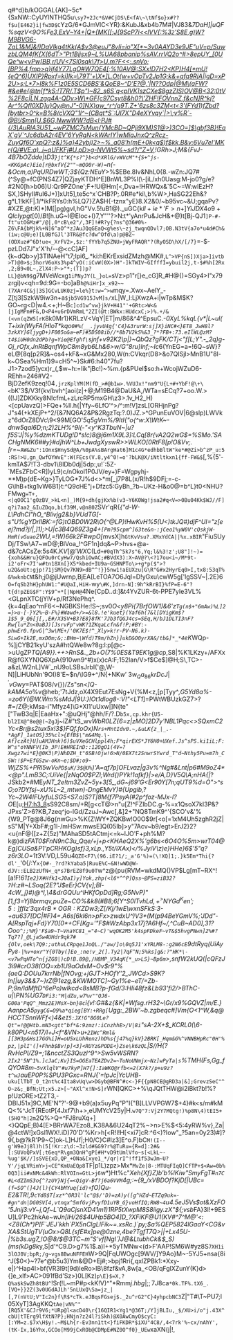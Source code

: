 q#^d}b/kOGGAL{AK]~5c*{SxNW::CyUYlNTHQ5u`\sy7+2Jc*&V#CjDS\E<fA\~\tNf$o}x#??f$u[E462}i|fw3D$C`YzG/6*GJmVIC<YR}:&KubJ&xb4b7M#|VJ83&*7DaH]|uQF%sqzV<9O%F[e3,ExV~Y4+|Q*{MK([;J{9ScP7i<<lVV{:%3`2`'S8E,g)W?M9BVG6-ZaL1&M]&!)DaVlkg4tKk(A$v3@euJ"8vli=io"X[*~3v0AAYD3e9JE"uV=p/SuwzbLQM4fK{X(6dT>"Pt1Bjjsx9~L%UA68pbanip%sAV.rrVQ2o^#>8epUY_[0UQe^w<vPw[BB,r/UV<7Sl0sqk\7f>U.m?F<<;.snVo;[BP%4.fmp>q}if4Y77LgO#W7QE4[;%10AV@:SXx!D7H2<KP)H4[*mU!{eQ^6)UXIP}Rpxf=ki]Ik=\79T'+\X*]L.Ot{w+vOpTv2Jp1G;k&+qfq9RjA|igD=xP2U>s;L*7>l8k%F1z0E5SCD6BS'&QoE8~^D'E?@,'|N??Odp|@M\(qFW?#&e#e{@tn[f*kS;!T7R/.T$p"I~82_s6S`q<pIVK]szCXe$8gzZIS)OV@B<32:0tV%2F8c|LN.zgq4A-QDv>W\*GF[c97Csyt8&h0?\'ZHF!FOVnnZ.f&cN]R^kj?Ar^%QfI0XD]u}Qy@nJ"-0]NX)aw_^r^/g9T.Z+'6zs8c3ZM<t<3'(FYd1)fZbd?[bytbr>0^k=B%8(cVXQ"1l^~(CBqt*S`:UI7X"D4eXYvqy`|>\;v%R`-@B!/$mn[U.$6G,NwwWW?dB<l;PJ#{/3\AuRlA3U51_~wPZMC7sMun{YMcBD~QPji9XM)S1@>)3CO=]$\gbf3B}!EaX`gV`^Jc6dbA2r4EV'6YyRgN<kWArIY|wMiqJnxQ^zRcz-ZuyQf6O'xpQ?;z&}%a}42ybj)2>~%_q08'h(mE+0k<q$)f$kk,B&v:6Vu7eI'MKr{Q/#VE:a)..i~qUFKFj#U.pD>g-NVWt5%~sd?/"Z=V,]("m)!GRh>J;M&{FvJ-4B7bOZdde|tD3`}jt^K{*s?^}b<d*XRlG/vWVcM"*{S+^js-<KKGpAc)Eie[r@bxfV{2""~mQO0r-W)=`n(-&Ocm,a)PqURDwWT;3${Qz:NEuY*>\%$EBe.8Iv&NhL0{8.-wZn:JQ7#(^Sy@+fC(PNS4Z7|QZjayKTDH^E]BnWL3P%l(\-[iL/xh0Uasg:M-jo0?g/e?#2N0[h>b06)U:Qr9PZOne';F+!U@Hm[<,Dva=!HRWQx&`5C~=W:wlEzH?SX,)SHyII#uI6J+)]xUt5],te5c^x`CHB?P;.0R#e*ki\,b%W>,HaSG22Eh&?g*L1!kKF|.1/*ikFRYs0:h%LQ7}ZA$H{-tznx"yE}8.X2&<V2Joe4>0/~b95vc~&U;gqaPv?\#XZE,@t:K)*)M[|pg)gvI,hG"Vv.5!uB1@)._uGC{k$ll+ie*'F>n+]YiJDX4o9+QlcIypgt[0)/B!$[h.uG~I@EIoc+I}7,Y"''?>N:t*'yAnrPu&JcH&+@)t[Bj-QJ1`]P-#-ft"utOGMz#"/@|,0*cB\e2"/,3F]!#R?y{?ns^@36#0%-Z6\FA{bMjk%+N]6^aO^*zJAuJQqGEaQ<g%es\~zj_twqnQDvl7;OB.N3tV{a7o*u4d#Ch&(iw;c@U;e)[L0BfGJl'3TR&@fc?dw^Ofd\a)p@BZ~(ODXuz#^6D!ue<_XrFV2>,$z:'fYYb7q5ZNU>jWyFRAQR"?(RyOSD\hX/[/7}`=-$-pzLDd7J"x'X'h/--@<cC]AF]{k~dQb>y]3TlNAeH"t7;Ipi6_.*ki:hEKrExsidZMzh@MK#,`L^>VP{nS])Xja>]ivtb>T)@0>$;3horV6oXs3%p4^yO(:iCvW(0X>)H"-]kTWIV~GIfffI=ybuil2j,t-$#%h[2Rx,2;B9<0L~,ZlX4:P~>"*;(T])p?LL}@bN9$`g7MVeWcxg`1iPNyJY(L_}oL=`sVz>p1"r[}e_cG]R_#H@{)=SGy4>I"x79zrgi)v<qh=9d:9G=-bo]aB`h@%iHr]x_x92~~(7XAr4C&j|3S]GCvLUK0zj=le%}t:w=^>w`mqy=.Xwx~AelY_-Z[tj3[SzkW9iw3n+a`$jb5VG915JvM]s/`xL|W_l:LjXwzA+i|wTp&M$K?GO~rg<D|w4.<+;H~B`c]cd1w^vw}jkV+H41"'+GRtc>W<&[jIgMPn#F&,D<P4+u6rDVmRmL"2ZI(@t:BWkx:HUdcxC;>)%.+/&(<vn(qZW5[rK`8k0Mr1}KRLzV<VqY|ET|m/86&^4^EpsuC._-0XyL%kqL{v*|L~ul(T+ixlr(WyFA(HloT*kqo`0#%(__.jyvU4g{'C4}&3rurW:sj]X}iNC#<}ET8_JwH8l?3zkXY]GljygD+)F005o&a~eF)#5DS08ib//*8b7V2kS%&3_?*?FB+:73.eIlWL@zM?t4$iUH0dn2dPb?g=Yie@Efghf\`sjnf+v92K2\p|}~QbQz?gFK/_*CTj<"f[L;Y".-_2q)g-Oj_rOfx,JnRtBqnfWpC8m8yb6Lh&6>w/G"8ru}lnf;~Ic*6(YnEG=a=!6Q~sW}?eL@[8q[p2R]&~os4+kF&~xG&Mx280,W(n:CVkqr(D8>&o7QISjl>MnB1U"8l-k~OSea%Hm1}9=cH5^~}Sk#6:h40"7fu?J1>7zod5]ycx)r_(,$w~h:=Iik"jBc!)~%m.{p&PUeI$so:h+WcojWZuD6-REhh=246#V2-BjD2efK9zeq\!04`,jrzKplYM(M(fD_>#@b1w>.%VUJx!"nm9"U{L+#+YbF!@\+\<`bK'3$/V3f{kv/bvh^[aoi(z|+@;M19B4@DaU&A,/WTa=sECq?7+oo.W.>((!J]ZDKKky8N!cfmL+zLrcRP5mxGH\z3>.1v_H2_H)<[cpUavzQ]>FQe+%Il.h{|Yfy~6LfO'^>/^:m!V]zsL[ORHjnPg?J"s4(+kXEjP+^2/{&7NQ6A2&P&2RgzTq:?.0)JZ.>^GPunEuVOV|6@slp)LWVkz"6dOrZ8DVc\9<99M[GO'_5q5gVm%\/9ItI{"o{^w:X\WtK~-dnw5qaI6D;n;2)2LH%^9l(-"<y^K3TbuN~|u\?f5S'J|%y%dzmKTUDg!D*s!c)8@j6m1X9L3]:LCq[8r{vA2Q2wG$=\%SMo.'SACHgNMK6##y}#d]hW^Lb+JwdgXyswR>>WLKO[0RtF8[p!O&Vv;.[r=_~`AW&Zu":1Onx$HnySd@A/%0pA%sBArgHat6]M1c4G*edhbBltW"ke*#@Zi>b^zP_u:5:RS!>U,gn_QwfOYWvE":W(FEcs(V.8,y4^0!=o'?bLK@X/iNtltkxn1{ff-FW&$`[,%{5'-kmTA$7!T3-dbv1\8IDb0dj|5dp:,u!`:5Z-`MEsZFbC<R])yL9)c/nOkol1P0JV/ey+)F=Wgpyhj-**M)p{dE~Kg>}TyLOG*7J%d<>*m[_j7P8L(x/R!h$9DFj;=-c-G\lhB+tkg1vW6B1}t:^Q9cHE"j+Dfzc5:GyBh_?b~UKz-H&o0@=b^L}t0<NHU?FMwg`=T+,<|qOOC1'g0zBV_>kL<n]_)M{9+dh{gjKx%b(v3~Y6K0Wg!jsa2#q<V=>0Bu04Kk$WJ//F]q?i7aa2_&IuZDqo,bLf39M,v@n80Z`SVr'qR{*{"d-W-L\PdhCl"hO_^Blivjg2&b}VUdTG[-s"U%gYDrlIBK:=fG)tOBD0W2R\O{^@LP}!HwKvH%5(U<)tkJQ#)djF^UI="z[eej?md?j/|,]1);>U|c3B4Q69Z3g4+`[Pm?95cpm^]63te&n-:jCeo1%yW0V'cQskjW-HmR(vGuao`2WU,=!W)66k2F#wpO[m*vsX]h`GtKvVsu?.XMxYdCA||%x.xBIR`"FiuSUyDj/TSw\A7~wD@;BlVoa_!^GF1n]dq&~P>hvs+@a-d&7cACsZe:5s4K.K$V[@'WX$C(Ld`+#0qTh^5k7s"6,Yq;l&%3!z';U8"]!~)={xoh&&Hru}QFOu0rCyHw7/QshiOwAC;#BVdX3):X~AV@?\<?17ou<i~/M*9t-i2'oFr<7I'w#tn18Xn[}X5*kbed+IU9a~GSHNPTo\>+g*p($">?u2Q&oUt:gjp!71jSM}Qv7KN9>dB^^!}}5nw1!aEUXzu[G\R"G#x2HyrEq0>I,tx8:53qT%&%wknbCN`t&h;j0@jUwrnp,BjEA[LeTOA7O6Jql=D!yGxu\cwW5g['lgSSV~|.2E}6`O=fqSb2hH}phUW1:^#U@aI,HiH-`wy`\#K,]drn-N]:9h^kRrBI}%fP=E-6"?t{d!pZEG$F":Y$9^+*[|NpH@`4Ne{CpD..d:]&t4YvZUR-6t-PPE7yIe3VL%<GLpnXTC(jYlV+p/Rf3NePhq^.{k=4qEao^mF6<~NGBKSHe:!S~;sv0*O<y8Pi{7BrfOW1)&6'z`Tg(n$+"6mAw)%L]2=}>u-[-}Y2%~B-F%}#Wawd+/>=&l8.!e'kuet}(Yaf6h(7&l[DYigKm$?1$5_9_Q6[j[,,E#/X3SV+B3?E8}8fK'7Jb3fQGJ4cs=SEq,H/bJ1DLTI3nF?Rw{lu*Zn<0aBJ)[JsrvFp"vWK?1ZKqaLcfn&f!P;#BY:-phwEr0.fpvG|^3w\ME+/'0K7E$!^_Xly>k!r-PV-N6.k)-SLwG+Ik2E,mxD0m;&;:BHm~\Wfd)T9m/hZn}]ukD&O0yrXA&/tb&]*_*4`eK*WQp-%]jCYB21kyU'szA#htQWe8w?8g:l:p[@c->uUgZP*TQ[A9}}.++>RnS&._2b+O(7%0ES&T9EK1g@c*p,S8|%K1LKzy+/AFXxR@fGXYN)Q6XpA{910wn9^#)x(x)cA:F;152lan/V>f\$Ce$]@H;S\,TC>-a&zLW2nL]V#`_nU9oLSBsJrbI('@,W-N]|LiHUbNn'9OI)8'E~$n/\IG9+^/N{+NK$w'~3w_Qa_86krDcJ|^'vGwy=%@5,yLpH^;g,cevZ3l3{:9t)"OD\RA?JO6o=n7!H*aB>w:]r&s}4YU$PAT$08/v{})/Zs"sn<_]Q-kAMA5o_%v@heb;'7tJdz,oX4X9Eut7EsNg+V{%M<z,[p[Tyy^_,G5Yd8a%-=zo6Y(@W.Wm%sMdJ|9U:}!Ot1dIog8-:V!"<LT1_]=PWtWBUzkGZ7>?#=/Z@;kMsa-i"Mfyz4]\G*XI1'uUxw|]N{te"["TwB3q|E|EaaHx+":@uQHj"@hh/F/?.D`b5x,cp.khr{U5-bl2IX@^8e@@(~ZgJ`j~iZ#"tS_wv*WbR0LZ{6=z|zMO]2D7y'NBL1Pqc<>SQxmC2Yc<Br@s2tux5x!3$}FQf.foOx)N`rs+MntIdv0.~,&uLK{z_|_.-*AgF]_1atOS}35%cl>{EfB$\"m&4Mq.\-Af]czAt}U]uAMJHnk)6)$uVXeGCHlppl4h;F*qirEXS*JY6H0+UXef.Js^sPS.ki1iL;F:W^s"oYNNFV(Ib_3P!E#HREInD::12OgO1(4V=?Xwgz7wi*E}@0K3\P)NhDZH_t"6SB!Ojw!6>N/0EX7t2SnwrSYwrd_T"d~Nthy5Pu=m7h_CSW:!$P+EfGSzw-oKn~e;$D#;o9`-WjZS%+PRI5wV`oPD$uK/3$@U%`)'A=qf7p]OFLvaz|g3v%^Ng#&Lnt|p6#M9oZ$4*%>)KHLEP!V<9zWh~+q&$\<@p".LmB3C;:UiVe{|zNqO0$PZl;Wrd{)PYk!1afkf}|>e/A,D}V5Q\A;nHA{|*?JSkb2*#ME*yNT_2e!tm3ZvZ~5y+3[5_,dG~j69'G<Er90Y[7n;qUT9%d$=$O">^sO;o?DYfsj~xU%L~2_mtwn)-DngEMvY)#{Upgib,?Yc~2W4IFUyfuLSG5<S7.o)S?T|8M{f7PsyA(#2p^foz-MJx-l?O*E[u;<H7:h3_8>sS92C8sm/+R[g<cT@>n"u[Z!^FZlbDC.g-%=x1QsoX7kI3P&?JPxs'Z>6?KB,7zeq^jo-lGd/ZzuJ~Awc[,&]2+"NQ8TmK9^'{SCO'v&'%{W9_PTg@8J6g{nwGu>%K{Z\WY*ZQKBw!O0O$9r[<o[=1xM4Uh5zghR2jZ|sS"M|Y+XbF#;g1l-/mHSw:mwsE]Q(05Ib]>y"7Acv~b9/egt>ErJ2}2?<u{nF@{[z+Z{5z)"MAhaSD5tACtmj<=k~IJO'F+ph%M?k@)diz*FAT0$FnN9nC3u_Qqe/+j+p<KHAeQ2X%_'g6bs<_6O4O_%5m>wrT04@Eg]CUSa&P1_'pCRHKOg)sf}3,xLp.,Y5t/iXAx)</%JyiV\z)e}HHe}6$'5"q?z6r3LO=1t*3V:VD,L59u4`QZE<F7\(96.iE?1/;_a'G'%)=(\!XQ]1;.}k5Em*Thi{?dl'_`'0{/:Y`x{O#-_?rd?kYaba5|RuuE%C~&N!wWD@W-dJV::ELB2zUfN<_q*s7BrEZ8f9u0T`w^z\@{pu{RVM=wkdMQ()VP$Lg[mT~RX^![a!F!_61`Ie2}X#Hfk1<J0aI)y]Yok,zhp(<l6*^^P]Qss~@PS=ziB32?7`H:z#~LSoq{2E?"J$eEr}CV{v];Bl-4cW_j}#)@^I,\4&drGQUu^lHKfOpDd]Rg;G5NvP)"[1,f3=Yj8brmqv,puZe~CO%&k8(#B8;6[Y^S0lTvhLd$,+^>NYGd^Ken';5:]ffIz'3qx4rB*OGR:K$ZDw3;Z[/Kj\/1wE\wxnSFkS:3-+au637[DC|#F)4=.A6s[6kl6n>$p%V6"/gx$Fx>zwdxU^)V3*(M(p94BeYGmV%;'JDd"-A[RspTqj+Fd}Y70[0*+CF[Kg='"F$#WzAbp3x17j?A6Hf~/,^CuB~AD0],31?Ooo`^;;%M}'F$a9~T~VnaYC81_="4~C)'wqOK2M5'k4spFDkeF~vT&$5hvgPNwn]2%#?Tq7?]_@LjaSw4UHdr9qk7#{Olv,oek\7Q9:;uthuLCRpqe1JoQL./"aw/]o\0q5J1'xYRLM8-:g2N6cE`9dtRyq(UiAyP`y8-|%v+oxr"Y{0Tby(]Eo_:ne!v_2(].Ty2|7qF^N;5%ks]g&:?"HK*\-<v7wPqHTo^n{jZG8|)cD!B.89@,/H8MP_V34qK{*_u>LS}~Bp6m`>,s*nfW2kUQ(|cQFzJ3i9#crO38(OQ=xb1U9aOdxM~Ov$r9"%{aeQ:DOUu7krrNb*|fNOvg;+jGJT>H*OfY'2_JWCd>S9K?ln[|uy3&&7~}rZ@1ezg,&KWMOTC]~Gy1%e~eT/=Zb-P;9n/ldMftD^6ePo)wlkcd<8sMB?p\-fGd/3:HIi48*fz&Lb93'fi2/>BThC-u|\PN%UG7`DFi3:"M|dZu,w7%v""QJ6-G00a'PqQ^_Mmz2E)MsX~bn}8c`i{v!:G#&z{&K|*Wfsg.rH32~\Gr/x9%GQVZ|m/E.}AanpcA5`pygCG=O9%a*qieg[BY:+RRg[`Ugg:_2BW'~b.zgbeqc#]Vm{O<*1^W,\&q@HCCTSnnWFf<)4&e`I5:JX!G"8G0Le?Qt"=!@@Htb.mN3<gtt^bf*&:9zmz!:iCnzhhE>/V|8i`"sA-2X+$_KCRL0(\6-k80PU<n517/l+J<f^&VN>u`+2IWc^Rml&[[3H3p&Hs17GG%i]H=oU5xLUhRenz)hD%s{j47%q}kV}2BRK[_Hqm&G%^VNNBHpRc"0H'%pz,|plI'(]+Fhnb$Bv!p]<3]<RUYz&PODE<}Zse\k6zQL`|S//H{?RvHcPl*/Z9=;1&ncctZS3Quzl^9^>Sw5vWSRN?`2Ix2'5N^1%.]cJaC;Kv}IS=OGEaTEAZDv2=~TuNoUNmjx~Nz]wPyTa|s`%TMH(Fs,Gg_fQYO#8m`~5vXlqlV"#u7kyP]H7{]:IaWKQ@rfb<=2(X7k?/p+u9z?t^wJ`auEP0P%SPU3PGxc=RNJ{'=!pJc|YcUHB_-`uku[lTbT_O_t2nt%c4Ita8vUq\w>DGyb@BFN^#c<-}F{{pN8CE@gRD3a|&];GrevzSeC"^O~z&;_BfN;Ut;x5.z>[~"AXl^x!N>S]r`WN]QKC>+%\qJQtTHW@i2iBkt?b!%?p!UzORE>tZ2T3,-DBIJ51x]9C,ME'N"?'-9@+b9(a\)x5uyPq"P"I{"B]LLVVPGW7$+4}#k<s/m#kMQ<%^JcT{REotP[4Jxf7\h+\>,eUMYcV25y|H.`w7Q"7:Vj2Y7MQtg!)%p8N\4)tEI5+(5HO"h|2m`2Q%>Q=^FJ8ruXq+]<}QQpE;B)4[E>BRrWA7Ezo8_K38A&6U24qT2%~>n>E%$<5:4yRW%v},Za|@4ctW!]xGsl1WX!.iD)70'D'%Kr>h[<R!I!H[<xi7]cR:^6<)?Iow"_?5an=0y23)#]?9(,b@?kR'P9~C]ok-L]HJf|;H0/C\}C#lz3]E^o.F)bC`M!(I--g'W9eJj8l)h(5[!Kr:z\d:~3zld#&G9?r%@TuRu={R=d]:2#&[:SUVoQPxV[;t6eq*R\gm3QnH^gP[#H*vD9tUmlVfo~s[<LkL~-%ug'$K//]sSVE{xD,QP_+ONa&[xye1_*/qr|rI^!ff1f53wJm~U?Y'/jqLVRimY>j<CE^KmUaEQp8`TF|p1L)zpz>Mx*`MvZe|8-:MTUqFIqQ]CfTP+$<Aw=0b%0Q3]ii#xNMc&4kWh:RlVOIn=GtL>j6`w*)Ht%c"*Xeh{Xf}Z)b'b%lKiw"SmyFgT#`n7C#L<dZImS3o{^?zUY}Nj{=<QigV-Bf?j6a6VVM`4g;:~{9_\/xVBDOf?KjD[|UBc=`(f=SO^(]4J(l){CY4bMYuq{id)+`fO)Qu-E2&TR!,9`cYd8$T[xz*^0R3l'lc"@$/'D)=zA)y([g^HZd~ETZq9uk=-#gn"dn|DG0SV[4,vtnqx^5mfGvjPvyfD1uYB_G}voHfIQ;RW8~4`u4.5eJ5Vs$ot&XzFO'5Jnij3:vY~j,Qf~L`Q9aCjsnXD41m1)1RP5tXwpM8S8iigy.zX"${;vsb*FA}3l!+9ESU]L9'Pc2hkAe~*wJn[IH/26$4UHp5BO4]D_?XFiKF@U1(KV#^7^M@'<:<Z8(Ch*)P[F`JEJ`kkh`PX5nClgLlFik~=.xsRc.)`py;$a%QEP5824lGaaY<CG&vXA&StUgTV(uOx>Q8L{sfE#x]pe@0zne,4be?TgfT7Q>||+Lx45U-|%b3s.ug7_!O@8/$@3TC~m"S'vf[Ngl`)J@&LtubhCk&$_S\)(ms(kDg8k*y,S|d'^C9.D>g7%1$.a)I+*5yTMNw<(d>F'AAP!SM6W#yz8S`7XH1i3lOJ0V;bpR;/g~vgs8BwuNFFEH`W>9Q|FqUWOgc[9WV/]Y9Ao}M~-5YJ5+nsa{8i^J($0<}~?7e^@b5u3)Ym&@D+Ej#;>bpj1Rri{,qxlZPBk1:*Xxy-e|}^Hap4I>bf(VR3l9t[9d)leRo>lB\8fzf&vA,8w[a_<OB/qFglXZunY(K}d>{]e_xlf>AC>091fBd'Sz>)0L[Kz)`p\E}$=X,?Q%a$kSwZh8tBU^`!Sr(!L~mP#p<kK!V)^"*Rmm$j.hbg|;;7J$8ca`*0k.TF%.tX6_.[VQ+}}2Z(3v0UGdAJLh'5nLUxQ\Sa=jz_|[,7(nVtU;V"Ic2n}f\R$*cTk.eJBqsFGsej$._2u^rG2"C}4yhpcbNC3`Z|"T#\T~PU7;I05XyT]3AgKKQ`tAe|vN%^"[RQ5X'&CJr9V6;*URp@l<acD40\r{16QIR1<Yg1*@36T;/Y]jBLIu,_$/XU>i/o"j.43X^cbU|tTErg9lfXtN?P};HNjn?z24l?iSkh)@X0AwCmyO$cyC:[:YM=z.$7x\H$y!.~M$Lh{r-Ev3nn1tt<}fiFKDR*$iXU"4C8/,4<7rk'%~cx/nAhY',(tK-Ix,16Yhx,GCOo[M99jCxROb@CDMpE#NZ0O^f0}_UEw`xaXN(j|!,